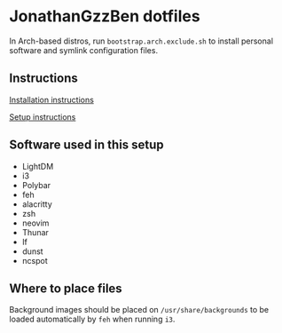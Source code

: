 # JonathanGzzBen dotfiles

In Arch-based distros, run `bootstrap.arch.exclude.sh` to install personal software and symlink configuration files.

## Instructions

[Installation instructions](arch-installation-instructions.exclude.md)

[Setup instructions](arch-setup-instructions.exclude.md)

## Software used in this setup

- LightDM
- i3
- Polybar
- feh
- alacritty
- zsh
- neovim
- Thunar
- lf
- dunst
- ncspot

## Where to place files

Background images should be placed on `/usr/share/backgrounds` to be loaded automatically by `feh` when running `i3`.
